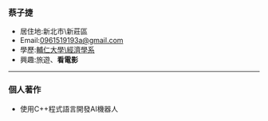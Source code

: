 ### 蔡子捷

- 居住地:新北市\新莊區
- Email:0961519193a@gmail.com
- 學歷:[輔仁大學\經濟學系](https://economics.fju.edu.tw/)
- 興趣:旅遊、**看電影**
<hr>

### 個人著作
- 使用C++程式語言開發AI機器人
